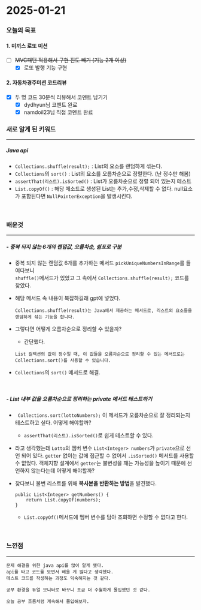 # 2025-01-21

### 오늘의 목표

#### 1. 미끼스 로또 미션
- [ ] ~~MVC패턴 적용해서 구현 진도 빼기 (기능 2개 이상)~~
    - [x] 로또 발행 기능 구현

#### 2. 자동차경주미션 코드리뷰
- [x] 두 명 코드 30분씩 리뷰해서 코멘트 남기기
    - [x] dydhyun님 코멘트 완료
    - [x] namdoil23님 직접 코멘트 완료

### 새로 알게 된 키워드
- - -

##### Java api
- `Collections.shuffle(result);` : List의 요소를 랜덤하게 섞는다.
- `Collections`의 `sort()` : List의 요소를 오름차순으로 정렬한다. (난 정수만 해봄)
- `assertThat(리스트).isSorted()` : List가 오름차순으로 정렬 되어 있는지 테스트
- `List.copyOf()` : 해당 메소드로 생성된 List는 추가,수정,삭제할 수 없다. null요소가 포함된다면 `NullPointerException`을 발생시킨다.


<br>

### 배운것
- - -

##### - 중복 되지 않는 6개의 랜덤값, 오름차순, 쉼표로 구분
- 중복 되지 않는 랜덤값 6개를 추가하는 메서드 `pickUniqueNumbersInRange`를 들여다보니  
`shuffle()`메서드가 있었고 그 속에서
`Collections.shuffle(result);` 코드를 찾았다.

- 해당 메서드 속 내용이 복잡하길래 gpt에 넣었다.
    ```
    Collections.shuffle(result)는 Java에서 제공하는 메서드로, 리스트의 요소들을 랜덤하게 섞는 기능을 합니다.
    ```
- 그렇다면 어떻게 오름차순으로 정리할 수 있을까?
    - 간단했다.
    ```
    List 컬렉션의 값이 정수일 때, 이 값들을 오름차순으로 정리할 수 있는 메서드로는 Collections.sort()를 사용할 수 있습니다.
    ```
- `Collections`의 `sort()` 메서드로 해결.
<br>

##### - List 내부 값을 오름차순으로 정리하는 private 메서드 테스트하기
- ` Collections.sort(lottoNumbers);` 이 메서드가 오름차순으로 잘 정리되는지 테스트하고 싶다. 어떻게 해야할까?
    - `assertThat(리스트).isSorted()`로 쉽게 테스트할 수 있다.
- 라고 생각했는데 `Lotto`의 멤버 변수 `List<Integer> numbers`가 `private`으로 선언 되어 있다.
`getter` 없이는 값에 접근할 수 없어서 `.isSorted()` 메서드를 사용할 수 없었다.
객체지향 설계에서 `getter`는 불변성을 깨는 가능성을 높이기 때문에 선언하지 않는다는데 어떻게 해야할까?

- 찾다보니 불변 리스트를 위해 **복사본을 반환하는 방법**을 발견했다.
    ```
    public List<Integer> getNumbers() {
        return List.copyOf(numbers);
    }
    ```
    - `List.copyOf()`메서드에 멤버 변수를 담아 조회하면 수정할 수 없다고 한다.


<br>

### 느낀점
- - -
    문제 해결을 위한 java api를 많이 알게 됐다.
    api를 타고 코드를 보면서 배울 게 많다고 생각했다.
    테스트 코드를 작성하는 과정도 익숙해지는 것 같다.
    
    공부 환경을 듀얼 모니터로 바꾸니 조금 더 수월하게 몰입했던 것 같다.
    
    오늘 공부 흐름처럼 계속해서 몰입해보자.

